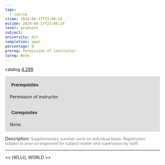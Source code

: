 ```yaml
---
tags:
  - course
ctime: 2024-04-17T23:06:24
mstime: 2024-04-17T23:06:24
level: graduate
subject: 
university: mit
completion: open
percentage: 0
prereq: Permission of instructor
coreq: None.
---
```


catalog [4.299](http://student.mit.edu/catalog/m4b.html#4.299)

<span style="display: block; padding: 15px; background-color: rgb(100, 100, 100, 0.2);"><font id="m_prereq3074_0" style="display: block; font-family: Arial, sans-serif; font-weight: bold; padding: 5px">Prerequisites</font><br><span id="prereq3074_0">Permission of instructor</span></span>
<span style="display: block; padding: 15px; background-color: rgb(100, 100, 100, 0.2);"><font id="m_coreq3074_0" style="display: block; font-family: Arial, sans-serif; font-weight: bold; padding: 5px">Corequisites</font><br><span id="coreq3074_0">None.</span></span>

<font style="">Description:</font>
<font style="color: grey; font-size: 0.8rem;">Supplementary summer work on individual basis. Registration subject to prior arrangement for subject matter and supervision by staff.</font>



---

<< HELLO, WORLD >>
